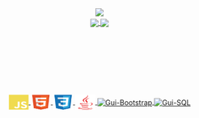 <div align="center">
  <a href="https://github.com/guiKD">
  <img height="180em" src="https://github-readme-stats.vercel.app/api?username=guiKD&show_icons=true&theme=radical&include_all_commits=true&count_private=true"/>
    <div  align="center" style="margin-bottom:100px">
<img width=55% align="center"  src="https://github-readme-streak-stats.herokuapp.com?user=guiKD&theme=radical&mode=weekly" />
<img width=44% align="center" src="https://github-readme-stats-git-main-rafaelalexandrino.vercel.app/api/top-langs/?username=guiKD&show_icons=true&theme=radical&layout=compact" />
 </div>

 <br>

<div style="display: inline_block"><br>
  <img align="center" alt="Gui-Js" height="30" width="40" src="https://raw.githubusercontent.com/devicons/devicon/master/icons/javascript/javascript-plain.svg">
  <img align="center" alt="Gui-HTML" height="30" width="40" src="https://raw.githubusercontent.com/devicons/devicon/master/icons/html5/html5-original.svg">
  <img align="center" alt="Gui-CSS" height="30" width="40" src="https://raw.githubusercontent.com/devicons/devicon/master/icons/css3/css3-original.svg">
  <img align="center" alt="Gui-Java" height="30" width="40" src="https://raw.githubusercontent.com/devicons/devicon/master/icons/java/java-plain.svg">
  <img align="center" alt="Gui-Bootstrap" height="30" width="40" src="https://cdn.jsdelivr.net/gh/devicons/devicon@latest/icons/bootstrap/bootstrap-original.svg" />
  <img align="center" alt="Gui-SQL" height="30" width="40" src="https://cdn.jsdelivr.net/gh/devicons/devicon@latest/icons/mysql/mysql-original-wordmark.svg" />

</div>
